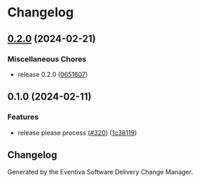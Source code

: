 # Changelog

## [0.2.0](https://github.com/Eventiva/Eventiva/compare/module/justice-v0.1.0...module/justice-v0.2.0) (2024-02-21)


### Miscellaneous Chores

* release 0.2.0 ([0651607](https://github.com/Eventiva/Eventiva/commit/065160764e085261a34b207c29b0ee24784e53c6))

## 0.1.0 (2024-02-11)


### Features

* release please process ([#320](https://github.com/eventiva/eventiva/issues/320)) ([1c38119](https://github.com/eventiva/eventiva/commit/1c381194c332e6142c3ccfcda630fcea494efb4b))

## Changelog

Generated by the Eventiva Software Delivery Change Manager.
